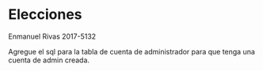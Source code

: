 # Elecciones

Enmanuel Rivas 2017-5132

Agregue el sql para la tabla de cuenta de administrador para que tenga una cuenta de admin creada.
